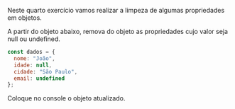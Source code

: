 Neste quarto exercício vamos realizar a limpeza de algumas propriedades em objetos.

A partir do objeto abaixo, remova do objeto as propriedades cujo valor seja null ou undefined.

```javascript
const dados = {
  nome: "João",
  idade: null,
  cidade: "São Paulo",
  email: undefined
};
```

Coloque no console o objeto atualizado.
